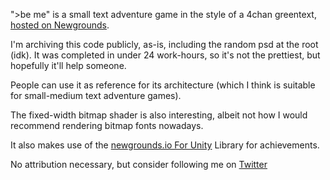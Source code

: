 ">be me" is a small text adventure game in the style of a 4chan greentext, [hosted on Newgrounds](https://www.newgrounds.com/portal/view/704081).

I'm archiving this code publicly, as-is, including the random psd at the root (idk). 
It was completed in under 24 work-hours, so it's not the prettiest, but hopefully it'll help someone.

People can use it as reference for its architecture (which I think is suitable for small-medium text adventure games). 

The fixed-width bitmap shader is also interesting, albeit not how I would recommend rendering bitmap fonts nowadays.

It also makes use of the [newgrounds.io For Unity](https://bitbucket.org/newgrounds/newgrounds.io-for-unity-c/) Library for achievements.

No attribution necessary, but consider following me on [Twitter](https://twitter.com/forte_bass)